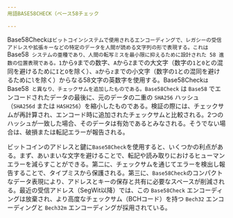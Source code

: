 ```yaml
---
用語BASE58CHECK（ベース58チェック

---
```

Base58Check`はビットコインシステムで使用されるエンコーディングで、レガシーの受信アドレスや拡張キーなどの特定のデータを人間が読める文字列の形で表現する。これは `Base58` システムの亜種であり、人間の転写ミスを最小限に抑えるために設計された 58 進数の位置表現である。1`から`9`までの数字、`A`から`Z`までの大文字（数字の`1`と`0`との混同を避けるために`I`と`O`を除く）、`a`から`z`までの小文字（数字の`1`との混同を避けるために`l`を除く）からなる58文字の英数字を使用する。Base58Check` は `Base58` と異なり、チェックサムを追加したものである。Base58Check` は `Base58` でエンコードされたデータの最後に、元のデータの二重の `SHA256` ハッシュ（`SHA256d` または `HASH256`）を縮小したものである。検証の際には、チェックサムが再計算され、エンコード時に追加されたチェックサムと比較される。2つのハッシュが一致した場合、そのデータは有効であるとみなされる。そうでない場合は、破損または転記エラーが報告される。

ビットコインのアドレスと鍵に`Base58Check`を使用すると、いくつかの利点がある。まず、あいまいな文字を避けることで、転記や読み取りにおけるヒューマンエラーを減らすことができる。第二に、チェックサムを通じてエラーを検出し報告することで、タイプミスから保護される。第三に、`Base58Check`のコンパクトなデータ表現により、アドレスとキーの保存と共有に必要なスペースが削減される。最近の受信アドレス（SegWit以降）では、この `Base58Check` エンコーディングは放棄され、より高度なチェックサム（BCHコード）を持つ `Bech32` エンコーディングと `Bech32m` エンコーディングが採用されている。